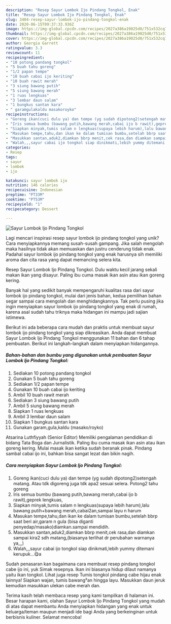 ```yaml
---
description: "Resep Sayur Lombok Ijo Pindang Tongkol, Enak"
title: "Resep Sayur Lombok Ijo Pindang Tongkol, Enak"
slug: 3404-resep-sayur-lombok-ijo-pindang-tongkol-enak
date: 2020-06-15T09:37:33.936Z
image: https://img-global.cpcdn.com/recipes/2027a386a19025d0/751x532cq70/sayur-lombok-ijo-pindang-tongkol-foto-resep-utama.jpg
thumbnail: https://img-global.cpcdn.com/recipes/2027a386a19025d0/751x532cq70/sayur-lombok-ijo-pindang-tongkol-foto-resep-utama.jpg
cover: https://img-global.cpcdn.com/recipes/2027a386a19025d0/751x532cq70/sayur-lombok-ijo-pindang-tongkol-foto-resep-utama.jpg
author: Georgia Garrett
ratingvalue: 3.3
reviewcount: 11
recipeingredient:
- "10 potong pandang tongkol"
- "5 buah tahu goreng"
- "1/2 papan tempe"
- "10 buah cabai ijo keriting"
- "10 buah rawit merah"
- "3 siung bawang putih"
- "5 siung bawang merah"
- "1 ruas lengkuas"
- "3 lembar daun salam"
- "1 bungkus santan kara"
- " garamgulakaldu masakoroyko"
recipeinstructions:
- "Goreng ikan(cuci dulu ya) dan tempe (yg sudah dipotong2)setengah matang. Atau tdk digoreng juga tdk apa2 sesuai selera. Potong2 tahu goreng"
- "Iris semua bumbu (bawang putih,bawang merah,cabai ijo b rawit),geprek lengkuas,"
- "Siapkan minyak,tumis salam n lengkuas(supaya lebih harum),lalu bawang putih+bawang merah,cabai2an,sampai layu n harum"
- "Masukan tempe,tahu,dan ikan ke dalam tumisan bumbu,setelah bbrp saat beri air,garam n gula (bisa diganti penyedap/masako)diamkan.sampai mendidih."
- "Masukkan santan,aduk2,diamkan bbrp menit,cek rasa,dan diamkan sampai kira2 sdh matang,(biasanya terlihat dr perubahan warnanya ya,,,)"
- "Walah,,,sayur cabai ijo tongkol siap dinikmati,lebih yummy ditemani kerupuk...😋a"
categories:
- Resep
tags:
- sayur
- lombok
- ijo

katakunci: sayur lombok ijo 
nutrition: 146 calories
recipecuisine: Indonesian
preptime: "PT33M"
cooktime: "PT53M"
recipeyield: "1"
recipecategory: Dessert

---
```



![Sayur Lombok Ijo Pindang Tongkol](https://img-global.cpcdn.com/recipes/2027a386a19025d0/751x532cq70/sayur-lombok-ijo-pindang-tongkol-foto-resep-utama.jpg)

Lagi mencari inspirasi resep sayur lombok ijo pindang tongkol yang unik? Cara menyiapkannya memang susah-susah gampang. Jika salah mengolah maka hasilnya tidak akan memuaskan dan justru cenderung tidak enak. Padahal sayur lombok ijo pindang tongkol yang enak harusnya sih memiliki aroma dan cita rasa yang dapat memancing selera kita.

Resep Sayur Lombok Ijo Pindang Tongkol. Dulu waktu kecil jarang sekali makan ikan yang disayur. Paling ibu cuma masak ikan asin atau ikan goreng kering.

Banyak hal yang sedikit banyak mempengaruhi kualitas rasa dari sayur lombok ijo pindang tongkol, mulai dari jenis bahan, kedua pemilihan bahan segar sampai cara mengolah dan menghidangkannya. Tak perlu pusing jika ingin menyiapkan sayur lombok ijo pindang tongkol yang enak di rumah, karena asal sudah tahu triknya maka hidangan ini mampu jadi sajian istimewa.


Berikut ini ada beberapa cara mudah dan praktis untuk membuat sayur lombok ijo pindang tongkol yang siap dikreasikan. Anda dapat membuat Sayur Lombok Ijo Pindang Tongkol menggunakan 11 bahan dan 6 tahap pembuatan. Berikut ini langkah-langkah dalam menyiapkan hidangannya.

<!--inarticleads1-->

##### Bahan-bahan dan bumbu yang digunakan untuk pembuatan Sayur Lombok Ijo Pindang Tongkol:

1. Sediakan 10 potong pandang tongkol
1. Gunakan 5 buah tahu goreng
1. Sediakan 1/2 papan tempe
1. Gunakan 10 buah cabai ijo keriting
1. Ambil 10 buah rawit merah
1. Sediakan 3 siung bawang putih
1. Ambil 5 siung bawang merah
1. Siapkan 1 ruas lengkuas
1. Ambil 3 lembar daun salam
1. Siapkan 1 bungkus santan kara
1. Gunakan  garam,gula,kaldu (masako/royko)


Atsarina Luthfiyyah (Senior Editor) Memiliki pengalaman pendidikan di bidang Tata Boga dan Jurnalistik. Paling ibu cuma masak ikan asin atau ikan goreng kering. Mulai masak ikan ketika sudah beranak pinak. Pindang sambal cabai ijo ini, bahkan bisa sangat lezat dan bikin nagih. 

<!--inarticleads2-->

##### Cara menyiapkan Sayur Lombok Ijo Pindang Tongkol:

1. Goreng ikan(cuci dulu ya) dan tempe (yg sudah dipotong2)setengah matang. Atau tdk digoreng juga tdk apa2 sesuai selera. Potong2 tahu goreng
1. Iris semua bumbu (bawang putih,bawang merah,cabai ijo b rawit),geprek lengkuas,
1. Siapkan minyak,tumis salam n lengkuas(supaya lebih harum),lalu bawang putih+bawang merah,cabai2an,sampai layu n harum
1. Masukan tempe,tahu,dan ikan ke dalam tumisan bumbu,setelah bbrp saat beri air,garam n gula (bisa diganti penyedap/masako)diamkan.sampai mendidih.
1. Masukkan santan,aduk2,diamkan bbrp menit,cek rasa,dan diamkan sampai kira2 sdh matang,(biasanya terlihat dr perubahan warnanya ya,,,)
1. Walah,,,sayur cabai ijo tongkol siap dinikmati,lebih yummy ditemani kerupuk...😋a


Sudah penasaran kan bagaimana cara membuat resep pindang tongkol cabe ijo ini, yuk Simak resepnya. Ikan ini biasanya hidup dilaut namanya yaitu ikan tongkol. Lihat juga resep Tumis tongkol pindang cabe hijau enak lainnya! Siapkan wajan, tumis bawang²an hingga layu. Masukkan daun jeruk kemudian masukkan ulekan cabe merah dan. 

Terima kasih telah membaca resep yang kami tampilkan di halaman ini. Besar harapan kami, olahan Sayur Lombok Ijo Pindang Tongkol yang mudah di atas dapat membantu Anda menyiapkan hidangan yang enak untuk keluarga/teman maupun menjadi ide bagi Anda yang berkeinginan untuk berbisnis kuliner. Selamat mencoba!
